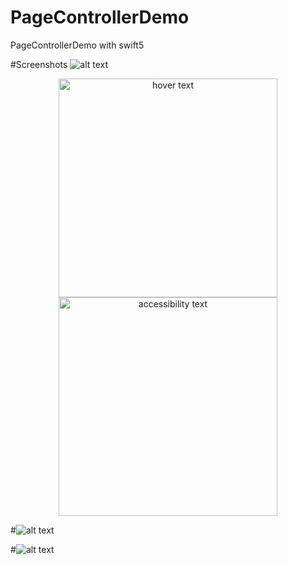# PageControllerDemo
PageControllerDemo with swift5



#Screenshots
![alt text](https://github.com/vinod1988/PageControllerDemo/blob/master/PageControllerDemo/screenshots/page1.png)


<p align="center">
  <img src="https://github.com/vinod1988/PageControllerDemo/blob/master/PageControllerDemo/screenshots/page2.png" width="350" title="hover text">
  <img src="https://github.com/vinod1988/PageControllerDemo/blob/master/PageControllerDemo/screenshots/page3.png" width="350" alt="accessibility text">
</p>

#![alt text](https://github.com/vinod1988/PageControllerDemo/blob/master/PageControllerDemo/screenshots/page2.png)


#![alt text](https://github.com/vinod1988/PageControllerDemo/blob/master/PageControllerDemo/screenshots/page3.png)
